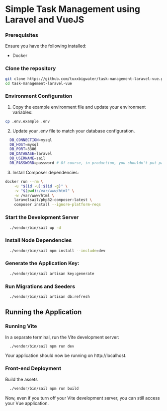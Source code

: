 # Simple Task Management using Laravel and VueJS

### Prerequisites
Ensure you have the following installed:

- Docker

### Clone the repository

```sh
git clone https://github.com/tuxxbigwater/task-management-laravel-vue.git
cd task-management-laravel-vue
```

### Environment Configuration
1. Copy the example environment file and update your environment variables:
```sh
cp .env.example .env
```

2. Update your .env file to match your database configuration.

```sh
  DB_CONNECTION=mysql
  DB_HOST=mysql
  DB_PORT=3306
  DB_DATABASE=laravel
  DB_USERNAME=sail
  DB_PASSWORD=password # Of course, in production, you shouldn't put passwords in the repository.
```

3. Install Composer dependencies:

```sh
docker run --rm \
    -u "$(id -u):$(id -g)" \
    -v "$(pwd):/var/www/html" \
    -w /var/www/html \
    laravelsail/php82-composer:latest \
    composer install --ignore-platform-reqs
```

### Start the Development Server
```sh
  ./vendor/bin/sail up -d
```

### Install Node Dependencies
```sh
  ./vendor/bin/sail npm install --include=dev
```

### Generate the Application Key:
```sh
  ./vendor/bin/sail artisan key:generate
```

### Run Migrations and Seeders
```sh
  ./vendor/bin/sail artisan db:refresh
```  

## Running the Application
### Running Vite
In a separate terminal, run the Vite development server:
```sh
  ./vendor/bin/sail npm run dev
```

Your application should now be running on http://localhost.

### Front-end Deployment
Build the assets
```sh
  ./vendor/bin/sail npm run build
```

Now, even if you turn off your Vite development server, you can still access your Vue application.

